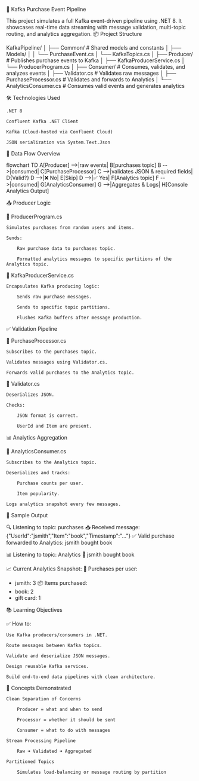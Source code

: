 🧾 Kafka Purchase Event Pipeline

This project simulates a full Kafka event-driven pipeline using .NET 8. It showcases real-time data streaming with message validation, multi-topic routing, and analytics aggregation.
📦 Project Structure

KafkaPipeline/
│
├── Common/              # Shared models and constants
│   ├── Models/
│   │   └── PurchaseEvent.cs
│   └── KafkaTopics.cs
│
├── Producer/            # Publishes purchase events to Kafka
│   ├── KafkaProducerService.cs
│   └── ProducerProgram.cs
│
├── Consumer/            # Consumes, validates, and analyzes events
│   ├── Validator.cs           # Validates raw messages
│   ├── PurchaseProcessor.cs  # Validates and forwards to Analytics
│   └── AnalyticsConsumer.cs  # Consumes valid events and generates analytics


🛠 Technologies Used

    .NET 8

    Confluent Kafka .NET Client

    Kafka (Cloud-hosted via Confluent Cloud)

    JSON serialization via System.Text.Json

🔁 Data Flow Overview

flowchart TD
    A[Producer] -->|raw events| B[purchases topic]
    B -->|consumed| C[PurchaseProcessor]
    C -->|validates JSON & required fields| D{Valid?}
    D -->|❌ No| E[Skip]
    D -->|✅ Yes| F[Analytics topic]
    F -->|consumed| G[AnalyticsConsumer]
    G -->|Aggregates & Logs| H[Console Analytics Output]


📤 Producer Logic

📄 ProducerProgram.cs

    Simulates purchases from random users and items.

    Sends:

        Raw purchase data to purchases topic.

        Formatted analytics messages to specific partitions of the Analytics topic.

🧱 KafkaProducerService.cs

    Encapsulates Kafka producing logic:

        Sends raw purchase messages.

        Sends to specific topic partitions.

        Flushes Kafka buffers after message production.

✅ Validation Pipeline

📄 PurchaseProcessor.cs

    Subscribes to the purchases topic.

    Validates messages using Validator.cs.

    Forwards valid purchases to the Analytics topic.

📄 Validator.cs

    Deserializes JSON.

    Checks:

        JSON format is correct.

        UserId and Item are present.

📊 Analytics Aggregation

📄 AnalyticsConsumer.cs

    Subscribes to the Analytics topic.

    Deserializes and tracks:

        Purchase counts per user.

        Item popularity.

    Logs analytics snapshot every few messages.

🧪 Sample Output

🔍 Listening to topic: purchases
📥 Received message: {"UserId":"jsmith","Item":"book","Timestamp":"..."}
✅ Valid purchase forwarded to Analytics: jsmith bought book

📊 Listening to topic: Analytics
🧾 jsmith bought book

📈 Current Analytics Snapshot:
👥 Purchases per user:
  - jsmith: 3
📦 Items purchased:
  - book: 2
  - gift card: 1

📚 Learning Objectives

✅ How to:

    Use Kafka producers/consumers in .NET.

    Route messages between Kafka topics.

    Validate and deserialize JSON messages.

    Design reusable Kafka services.

    Build end-to-end data pipelines with clean architecture.

🧠 Concepts Demonstrated

    Clean Separation of Concerns

        Producer = what and when to send

        Processor = whether it should be sent

        Consumer = what to do with messages

    Stream Processing Pipeline

        Raw ➜ Validated ➜ Aggregated

    Partitioned Topics

        Simulates load-balancing or message routing by partition
